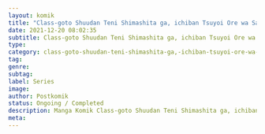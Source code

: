 ```yaml
---
layout: komik
title: "Class-goto Shuudan Teni Shimashita ga, ichiban Tsuyoi Ore wa Saijaku no Shounin ni Gisouchuu"
date: 2021-12-20 08:02:35
subtitle: Class-goto Shuudan Teni Shimashita ga, ichiban Tsuyoi Ore wa Saijaku no Shounin ni Gisouchuu
type: 
category: class-goto-shuudan-teni-shimashita-ga,-ichiban-tsuyoi-ore-wa-saijaku-no-shounin-ni-gisouchuu
tag: 
genre: 
subtag: 
label: Series
image: 
author: Postkomik
status: Ongoing / Completed
description: Manga Komik Class-goto Shuudan Teni Shimashita ga, ichiban Tsuyoi Ore wa Saijaku no Shounin ni Gisouchuu | Bahasa Indonesia
meta: 
---
```

